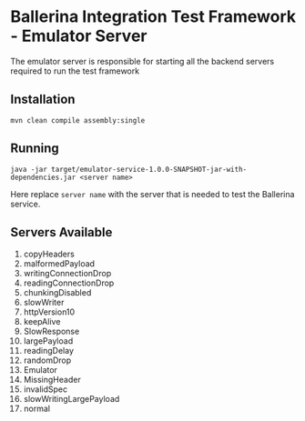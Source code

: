 # Ballerina Integration Test Framework - Emulator Server

The emulator server is responsible for starting all the backend servers required to run the test framework

## Installation

`mvn clean compile assembly:single`

## Running

`java -jar target/emulator-service-1.0.0-SNAPSHOT-jar-with-dependencies.jar <server name>`

Here replace `server name` with the server that is needed to test the Ballerina service.

## Servers Available

1) copyHeaders
2) malformedPayload
3) writingConnectionDrop
4) readingConnectionDrop
5) chunkingDisabled
6) slowWriter
7) httpVersion10
8) keepAlive
9) SlowResponse
10) largePayload
11) readingDelay
12) randomDrop
13) Emulator
14) MissingHeader
15) invalidSpec
16) slowWritingLargePayload
17) normal
